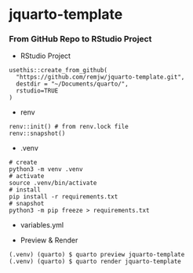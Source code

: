 # jquarto-template

### From GitHub Repo to RStudio Project

-   RStudio Project

```{r eval=F}
usethis::create_from_github(
  "https://github.com/remjw/jquarto-template.git",
  destdir = "~/Documents/quarto/",
  rstudio=TRUE
)
```

-   renv

```{r eval=F}
renv::init() # from renv.lock file
renv::snapshot()
```

-   .venv

```{bash eval=F}
# create
python3 -m venv .venv
# activate
source .venv/bin/activate
# install
pip install -r requirements.txt
# snapshot
python3 -m pip freeze > requirements.txt
```

-   variables.yml

- Preview & Render

```{bash eval=F}
(.venv) (quarto) $ quarto preview jquarto-template
(.venv) (quarto) $ quarto render jquarto-template
```


